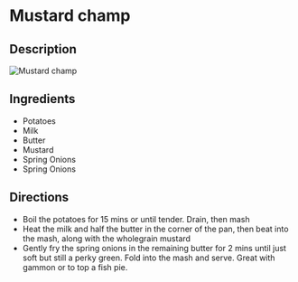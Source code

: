 # Mustard champ

## Description
![Mustard champ](https://www.themealdb.com/images/media/meals/o7p9581608589317.jpg "Mustard champ")

## Ingredients
- Potatoes
- Milk
- Butter
- Mustard
- Spring Onions
- Spring Onions

## Directions
- Boil the potatoes for 15 mins or until tender. Drain, then mash
- Heat the milk and half the butter in the corner of the pan, then beat into the mash, along with the wholegrain mustard
- Gently fry the spring onions in the remaining butter for 2 mins until just soft but still a perky green. Fold into the mash and serve. Great with gammon or to top a fish pie.
